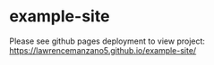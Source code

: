 # example-site

Please see github pages deployment to view project: https://lawrencemanzano5.github.io/example-site/
